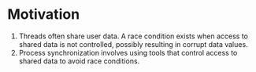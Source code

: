 # Motivation
1. Threads often share user data. A race condition exists when access to shared data is not controlled, possibly resulting in corrupt data values.
2. Process synchronization involves using tools that control access to shared data to avoid race conditions.
